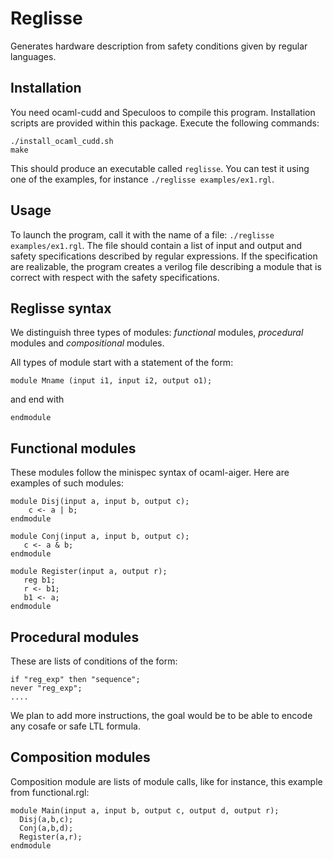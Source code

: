 # Reglisse
Generates hardware description from safety conditions given by regular languages.

## Installation
You need ocaml-cudd and Speculoos to compile this program.
Installation scripts are provided within this package.
Execute the following commands:

    ./install_ocaml_cudd.sh
    make

This should produce an executable called `reglisse`.
You can test it using one of the examples, for instance `./reglisse examples/ex1.rgl`.

## Usage
To launch the program, call it with the name of a file: `./reglisse examples/ex1.rgl`.
The file should contain a list of input and output and safety specifications described by regular expressions.
If the specification are realizable, the program creates a verilog file describing a module that is correct with respect with the safety specifications.


## Reglisse syntax

We distinguish three types of modules: _functional_ modules, _procedural_ modules and _compositional_ modules. 

All types of module start with a statement of the form:

    module Mname (input i1, input i2, output o1);

and end with

    endmodule


## Functional modules

These modules follow the minispec syntax of ocaml-aiger.
Here are examples of such modules:

    module Disj(input a, input b, output c);
        c <- a | b;
    endmodule

    module Conj(input a, input b, output c);
       c <- a & b;
    endmodule

    module Register(input a, output r);
       reg b1;
       r <- b1;
       b1 <- a;
    endmodule

## Procedural modules

These are lists of conditions of the form:

    if "reg_exp" then "sequence";
    never "reg_exp";
    ....

We plan to add more instructions, the goal would be to be able to encode any cosafe or safe LTL formula.

## Composition modules

Composition module are lists of module calls, like for instance, this example from functional.rgl:

    module Main(input a, input b, output c, output d, output r);
      Disj(a,b,c);
      Conj(a,b,d);
      Register(a,r);
    endmodule 
